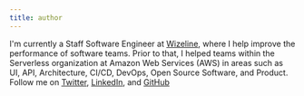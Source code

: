 ```yaml
---
title: author
---
```


I'm currently a Staff Software Engineer at [Wizeline](https://www.wizeline.com/), where I help improve the performance of software teams. Prior to that, I helped teams within the Serverless organization at Amazon Web Services (AWS) in areas such as UI, API, Architecture, CI/CD, DevOps, Open Source Software, and Product. Follow me on [Twitter](https://twitter.com/AWSbrett), [LinkedIn](https://www.linkedin.com/in/breandr/), and [GitHub](https://github.com/brettstack)